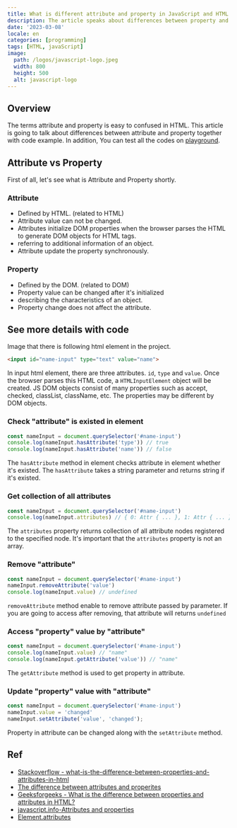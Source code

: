 ```yaml
---
title: What is different attribute and property in JavaScript and HTML
description: The article speaks about differences between property and attribute.
date: '2023-03-08'
locale: en
categories: [programming]
tags: [HTML, javaScript]
image:
  path: /logos/javascript-logo.jpeg
  width: 800
  height: 500
  alt: javascript-logo
---
```


## Overview
The terms attribute and property is easy to confused in HTML. This article is going to talk about differences between attribute and property together with code example.
In addition, You can test all the codes on [playground](https://playcode.io/javascript).

## Attribute vs Property
First of all, let's see what is Attribute and Property shortly.

### Attribute
- Defined by HTML. (related to HTML)
- Attribute value can not be changed.
- Attributes initialize DOM properties when the browser parses the HTML to generate DOM objects for HTML tags.
- referring to additional information of an object.
- Attribute update the property synchronously.

### Property
- Defined by the DOM. (related to DOM)
- Property value can be changed after it's initialized
- describing the characteristics of an object.
- Property change does not affect the attribute.

## See more details with code
Image that there is following html element in the project.
```html
<input id="name-input" type="text" value="name">
```
In input html element, there are three attributes. `id`, `type` and `value`.
Once the browser parses this HTML code, a `HTMLInputElement` object will be created.
JS DOM objects consist of many properties such as accept, checked, classList, className, etc.
The properties may be different by DOM objects.

### Check "attribute" is existed in element
```javascript
const nameInput = document.querySelector('#name-input')
console.log(nameInput.hasAttribute('type')) // true
console.log(nameInput.hasAttribute('name')) // false
```
The `hasAttribute` method in element checks attribute in element whether it's existed.
The `hasAttribute` takes a string parameter and returns string if it's existed.

### Get collection of all attributes
```javascript
const nameInput = document.querySelector('#name-input')
console.log(nameInput.attributes) // { 0: Attr { ... }, 1: Attr { ... } }
```

The `attributes` property returns collection of all attribute nodes registered to the specified node.
It's important that the `attributes` property is not an array. 

### Remove "attribute"
```javascript
const nameInput = document.querySelector('#name-input')
nameInput.removeAttribute('value')
console.log(nameInput.value) // undefined
```
`removeAttribute` method enable to remove attribute passed by parameter. 
If you are going to access after removing, that attribute will returns `undefined`

### Access "property" value by "attribute"
```javascript
const nameInput = document.querySelector('#name-input')
console.log(nameInput.value) // "name"
console.log(nameInput.getAttribute('value')) // "name"
```
The `getAttribute` method is used to get property in attribute.

### Update "property" value with "attribute"
```javascript
const nameInput = document.querySelector('#name-input')
nameInput.value = 'changed'
nameInput.setAttribute('value', 'changed');
```
Property in attribute can be changed along with the `setAttribute` method.

## Ref
- [Stackoverflow - what-is-the-difference-between-properties-and-attributes-in-html](https://stackoverflow.com/questions/6003819/what-is-the-difference-between-properties-and-attributes-in-html)
- [The difference between attributes and properites](https://gomakethings.com/the-difference-between-attributes-and-properties-in-vanilla-js)
- [Geeksforgeeks - What is the difference between properties and attributes in HTML?](https://www.geeksforgeeks.org/what-is-the-difference-between-properties-and-attributes-in-html/)
- [javascript.info-Attributes and properties](https://javascript.info/dom-attributes-and-properties)
- [Element.attributes](https://developer.mozilla.org/en-US/docs/Web/API/Element/attributes)
